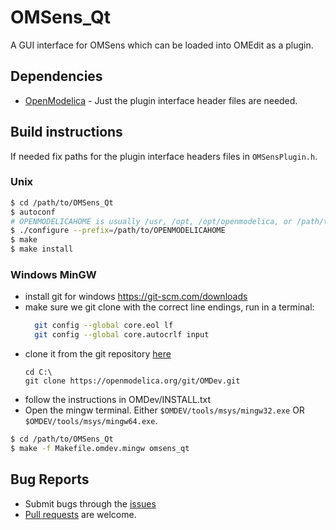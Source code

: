 # OMSens_Qt
A GUI interface for OMSens which can be loaded into OMEdit as a plugin.

## Dependencies

- [OpenModelica](https://openmodelica.org) - Just the plugin interface header files are needed.

## Build instructions

If needed fix paths for the plugin interface headers files in `OMSensPlugin.h`.

### Unix
```bash
$ cd /path/to/OMSens_Qt
$ autoconf
# OPENMODELICAHOME is usually /usr, /opt, /opt/openmodelica, or /path/to/OpenModelica/build
$ ./configure --prefix=/path/to/OPENMODELICAHOME
$ make
$ make install
```

### Windows MinGW
- install git for windows https://git-scm.com/downloads
- make sure we git clone with the correct line endings, run in a terminal:
    ```bash
      git config --global core.eol lf
      git config --global core.autocrlf input
	```
- clone it from the git repository [here](https://openmodelica.org/git/OMDev.git)
  ```
  cd C:\
  git clone https://openmodelica.org/git/OMDev.git
  ```
- follow the instructions in OMDev/INSTALL.txt
- Open the mingw terminal. Either `$OMDEV/tools/msys/mingw32.exe` OR `$OMDEV/tools/msys/mingw64.exe`.
```bash
$ cd /path/to/OMSens_Qt
$ make -f Makefile.omdev.mingw omsens_qt
```

## Bug Reports

- Submit bugs through the [issues](../../issues)
- [Pull requests](../../pulls) are welcome.
